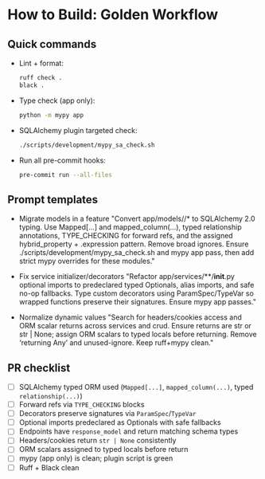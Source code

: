 # How to Build: Golden Workflow

## Quick commands

- Lint + format:
  ```bash
  ruff check .
  black .
  ```
- Type check (app only):
  ```bash
  python -m mypy app
  ```
- SQLAlchemy plugin targeted check:
  ```bash
  ./scripts/development/mypy_sa_check.sh
  ```
- Run all pre-commit hooks:
  ```bash
  pre-commit run --all-files
  ```

## Prompt templates

- Migrate models in a feature
  "Convert app/models/<feature>/* to SQLAlchemy 2.0 typing. Use Mapped[...] and mapped_column(...), typed relationship annotations, TYPE_CHECKING for forward refs, and the assigned hybrid_property + .expression pattern. Remove broad ignores. Ensure ./scripts/development/mypy_sa_check.sh and mypy app pass, then add strict mypy overrides for these modules."

- Fix service initializer/decorators
  "Refactor app/services/**/__init__.py optional imports to predeclared typed Optionals, alias imports, and safe no-op fallbacks. Type custom decorators using ParamSpec/TypeVar so wrapped functions preserve their signatures. Ensure mypy app passes."

- Normalize dynamic values
  "Search for headers/cookies access and ORM scalar returns across services and crud. Ensure returns are str or str | None; assign ORM scalars to typed locals before returning. Remove ‘returning Any’ and unused-ignore. Keep ruff+mypy clean."

## PR checklist

- [ ] SQLAlchemy typed ORM used (`Mapped[...]`, `mapped_column(...)`, typed `relationship(...)`)
- [ ] Forward refs via `TYPE_CHECKING` blocks
- [ ] Decorators preserve signatures via `ParamSpec`/`TypeVar`
- [ ] Optional imports predeclared as Optionals with safe fallbacks
- [ ] Endpoints have `response_model` and return matching schema types
- [ ] Headers/cookies return `str | None` consistently
- [ ] ORM scalars assigned to typed locals before return
- [ ] mypy (app only) is clean; plugin script is green
- [ ] Ruff + Black clean
